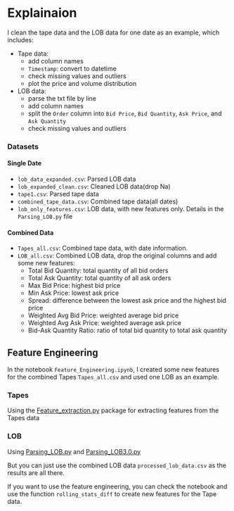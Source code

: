 # Explainaion

I clean the tape data and the LOB data for one date as an example, which includes:

- Tape data: 
    - add column names
    - `Timestamp`: convert to datetime
    - check missing values and outliers
    - plot the price and volume distribution
- LOB data:
    - parse the txt file by line
    - add column names
    - split the `Order` column into `Bid Price`, `Bid Quantity`, `Ask Price`, and `Ask Quantity`
    - check missing values and outliers

### Datasets
#### Single Date
- `lob_data_expanded.csv`: Parsed LOB data 
- `lob_expanded_clean.csv`: Cleaned LOB data(drop Na)
- `tape1.csv`: Parsed tape data
- `combined_tape_data.csv`: Combined tape data(all dates)
- `lob_only_features.csv`: LOB data, with new features only. Details in the `Parsing_LOB.py` file

#### Combined Data
- `Tapes_all.csv`: Combined tape data, with date information.
- `LOB_all.csv`: Combined LOB data, drop the original columns and add some new features:
  - Total Bid Quantity: total quantity of all bid orders
  - Total Ask Quantity: total quantity of all ask orders
  - Max Bid Price: highest bid price
  - Min Ask Price: lowest ask price
  - Spread: difference between the lowest ask price and the highest bid price
  - Weighted Avg Bid Price: weighted average bid price
  - Weighted Avg Ask Price: weighted average ask price
  - Bid-Ask Quantity Ratio: ratio of total bid quantity to total ask quantity

## Feature Engineering
In the notebook `Feature_Engineering.ipynb`, I created some new features for the combined Tapes `Tapes_all.csv` and
used one LOB as an example. 

### Tapes
Using the [Feature_extraction.py](packages%2FFeature_extraction.py) package for extracting features from the Tapes data

### LOB
Using [Parsing_LOB.py](packages%2FParsing_LOB.py) and [Parsing_LOB3.0.py](packages%2FParsing_LOB3.0.py)

But you can just use the combined LOB data `processed_lob_data.csv` as the results are all there.


If you want to use the feature engineering, you can check the notebook
and use the function `rolling_stats_diff` to create new features for the Tape data.
